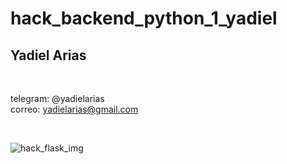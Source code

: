 # hack_backend_python_1_yadiel

## Yadiel Arias
<br/>

telegram: @yadielarias
<br/>
correo: yadielarias@gmail.com

<br/>

![hack_flask_img](https://github.com/user-attachments/assets/f8f4c52f-64d3-4304-8bcc-95169de62c0b)
